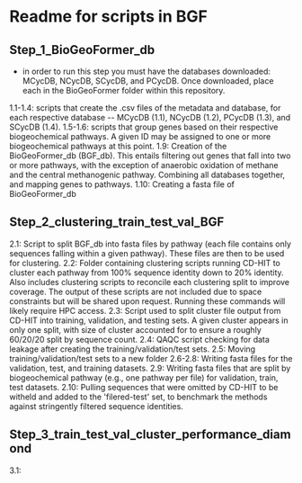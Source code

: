 # Readme for scripts in BGF

## Step_1_BioGeoFormer_db

* in order to run this step you must have the databases downloaded: MCycDB, NCycDB, SCycDB, and PCycDB. Once downloaded, place each in the BioGeoFormer folder within this repository. 

1.1-1.4: scripts that create the .csv files of the metadata and database, for each respective database -- MCycDB (1.1), NCycDB (1.2), PCycDB (1.3), and SCycDB (1.4). 
1.5-1.6: scripts that group genes based on their respective biogeochemical pathways. A given ID may be assigned to one or more biogeochemical pathways at this point. 
1.9: Creation of the BioGeoFormer_db (BGF_db). This entails filtering out genes that fall into two or more pathways, with the exception of anaerobic oxidation of methane and the central methanogenic pathway. Combining all databases together, and mapping genes to pathways. 
1.10: Creating a fasta file of BioGeoFormer_db


## Step_2_clustering_train_test_val_BGF

2.1: Script to split BGF_db into fasta files by pathway (each file contains only sequences falling within a given pathway). These files are then to be used for clustering. 
2.2: Folder containing clustering scripts running CD-HIT to cluster each pathway from 100% sequence identity down to 20% identity. Also includes clustering scripts to reconcile each clustering split to improve coverage. The output of these scripts are not included due to space constraints but will be shared upon request. Running these commands will likely require HPC access. 
2.3: Script used to split cluster file output from CD-HIT into training, validation, and testing sets. A given cluster appears in only one split, with size of cluster accounted for to ensure a roughly 60/20/20 split by sequence count. 
2.4: QAQC script checking for data leakage after creating the training/validation/test sets. 
2.5: Moving training/validation/test sets to a new folder 
2.6-2.8: Writing fasta files for the validation, test, and training datasets. 
2.9: Writing fasta files that are split by biogeochemical pathway (e.g., one pathway per file) for validation, train, test datasets. 
2.10: Pulling sequences that were omitted by CD-HIT to be witheld and added to the 'filered-test' set, to benchmark the methods against stringently filtered sequence identities. 

## Step_3_train_test_val_cluster_performance_diamond

3.1: 





